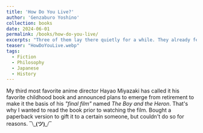 ```yaml
---
title: 'How Do You Live?'
author: 'Genzaburo Yoshino'
collection: books
date: 2024-06-01
permalink: /books/how-do-you-live/
excerpts: "Three of them lay there quietly for a while. They already felt close enough that there was no need to speak. How nice it was just to lie there in silence."
teaser: "HowDoYouLive.webp"
tags:
  - Fiction
  - Philosophy
  - Japanese
  - History
---
```


My third most favorite anime director Hayao Miyazaki has called it his favorite childhood book and announced plans to emerge from retirement to make it the basis of his *"final film"* named *The Boy and the Heron*. That's why I wanted to read the book prior to watching the film. Bought a paperback version to gift it to a certain someone, but couldn't do so for reasons. <b style="font-family:verdana">¯\\\_(ツ)_/¯</b>
